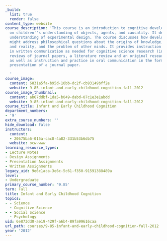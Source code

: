 ```yaml
---
_build:
  list: true
  render: false
content_type: website
course_description: 'This course is an introduction to cognitive development focusing
  on children''s understanding of objects, agents, and causality. It develops a critical
  understanding of experimental design. The course discusses how developmental research
  might address philosophical questions about the origins of knowledge, appearance
  and reality, and the problem of other minds. It provides instruction and practice
  in written communication as needed for cognitive science research (including critical
  reviews of journal papers, a literature review and an original research proposal),
  as well as instruction and practice in oral communication in the form of a poster
  presentation of a journal paper.

  '
course_image:
  content: 6831a5fa-b95d-10bb-dc2f-cb93149bff2e
  website: 9-85-infant-and-early-childhood-cognition-fall-2012
course_image_thumbnail:
  content: ab67ddbf-1da5-b049-dabd-07c1e3e1abdd
  website: 9-85-infant-and-early-childhood-cognition-fall-2012
course_title: Infant and Early Childhood Cognition
department_numbers:
- '9'
extra_course_numbers: ''
hide_download: false
instructors:
  content:
  - 20675ba6-015a-cac8-4a82-331b53b6db75
  website: ocw-www
learning_resource_types:
- Lecture Notes
- Design Assignments
- Presentation Assignments
- Written Assignments
legacy_uid: 9e6c1aca-3e6c-5c61-f350-91591388489a
level:
- Undergraduate
primary_course_number: '9.85'
term: Fall
title: Infant and Early Childhood Cognition
topics:
- - Science
  - Cognitive Science
- - Social Science
  - Psychology
uid: 6e873dd0-ae19-429f-a6b4-89fa99616caa
url_path: courses/9-85-infant-and-early-childhood-cognition-fall-2012
year: '2012'
---
```

